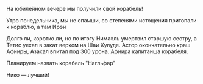 На юбилейном вечере мы получили свой корабель!

Утро понедельника, мы не спамши, со степенями истощения притопали к кораблю, а там Ирэи

Долго ли, коротко ли, но по итогу Нимаэль умертвил старшую сестру, а Тетис уехал в закат верхом на Шаи Хулуде.
Астор окончательно краш Афииры, Азахал впитал под 300 урона.
Афиира капитанша корабеля.

Планируем назвать корабель "Нагльфар"

Нико — лучший!